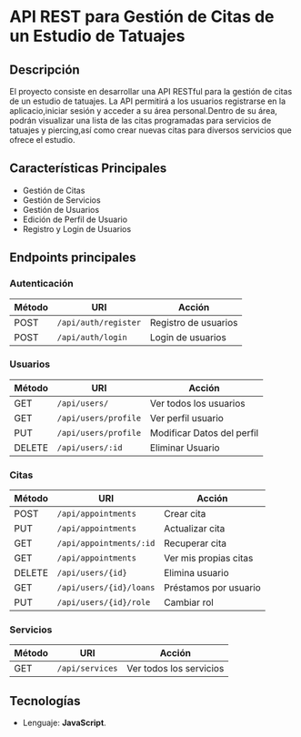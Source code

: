 # API REST para Gestión de Citas de un Estudio de Tatuajes

## Descripción
 El proyecto consiste en desarrollar una API RESTful para la gestión de citas de un estudio de tatuajes. La API permitirá a los usuarios registrarse en la aplicacio,iniciar sesión y acceder a su área personal.Dentro de su área, podrán visualizar una lista de las citas programadas para servicios de tatuajes y piercing,así como crear nuevas citas para diversos servicios que ofrece el estudio.

 
## Características Principales

- Gestión de Citas
- Gestión de Servicios
- Gestión de Usuarios
- Edición de Perfil de Usuario
- Registro y Login de Usuarios



## Endpoints principales

### Autenticación

| Método | URI                              | Acción                 
|--------|----------------------------------|------------------------
| POST  | `/api/auth/register`              | Registro de usuarios   
| POST  | `/api/auth/login`                  | Login de usuarios    


### Usuarios

| Método | URI                              | Acción                 
|--------|----------------------------------|------------------------
| GET    | `/api/users/`                    | Ver todos los usuarios
| GET    | `/api/users/profile`             | Ver perfil usuario
| PUT    | `/api/users/profile`             | Modificar Datos del perfil 
| DELETE | `/api/users/:id`                 | Eliminar Usuario 


### Citas

| Método | URI                              | Acción      
|--------|----------------------------------|------------------------
| POST   | `/api/appointments`              | Crear cita       
| PUT    | `/api/appointments`              | Actualizar  cita     
| GET    | `/api/appointments/:id`          | Recuperar  cita  
| GET    | `/api/appointments`              | Ver mis propias citas 
| DELETE | `/api/users/{id}`                | Elimina usuario       
| GET    | `/api/users/{id}/loans`          | Préstamos por usuario  
| PUT    | `/api/users/{id}/role`           | Cambiar rol                    


### Servicios


| Método | URI                              | Acción      
|--------|----------------------------------|------------------------
| GET   | `/api/services`              | Ver todos los servicios     



## Tecnologías

- Lenguaje:  **JavaScript**.
